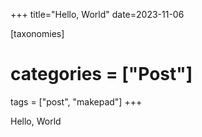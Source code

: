 +++
title="Hello, World"
date=2023-11-06

[taxonomies]
# categories = ["Post"]
tags = ["post", "makepad"]
+++

Hello, World

